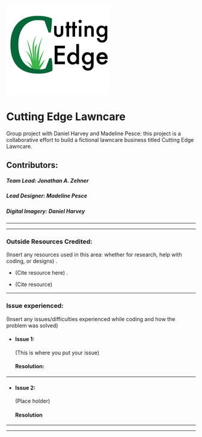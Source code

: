 <img src="images/cel_logo.png" />  

# Cutting Edge Lawncare
Group project with Daniel Harvey and Madeline Pesce: this project is a collaborative effort to build a fictional lawncare business titled Cutting Edge Lawncare.  

## Contributors:  
##### Team Lead: Jonathan A. Zehner
##### Lead Designer: Madeline Pesce
##### Digital Imagery: Daniel Harvey  
___  
___

  
### Outside Resources Credited:   

(Insert any resources used in this area: whether for research, help with coding, or designs) .   

* <p>(Cite resource here) . 
* <p>(Cite resource)   

___


### Issue experienced:

(Insert any issues/difficulties experienced while coding and how the problem was solved)   

* #### Issue 1:  
   <p> (This is where you put your issue)  

   #### Resolution:   
___

* #### Issue 2:
   <p> (Place holder)   

   #### Resolution


___  
___



